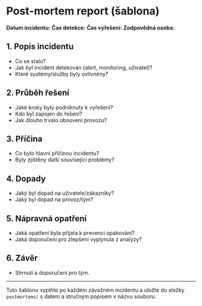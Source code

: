 # Post-mortem report (šablona)

**Datum incidentu:**
**Čas detekce:**
**Čas vyřešení:**
**Zodpovědná osoba:**

## 1. Popis incidentu
- Co se stalo?
- Jak byl incident detekován (alert, monitoring, uživatel)?
- Které systémy/služby byly ovlivněny?

## 2. Průběh řešení
- Jaké kroky byly podniknuty k vyřešení?
- Kdo byl zapojen do řešení?
- Jak dlouho trvalo obnovení provozu?

## 3. Příčina
- Co bylo hlavní příčinou incidentu?
- Byly zjištěny další související problémy?

## 4. Dopady
- Jaký byl dopad na uživatele/zákazníky?
- Jaký byl dopad na provoz/tým?

## 5. Nápravná opatření
- Jaká opatření byla přijata k prevenci opakování?
- Jaká doporučení pro zlepšení vyplynula z analýzy?

## 6. Závěr
- Shrnutí a doporučení pro tým.

---

Tuto šablonu vyplňte po každém závažném incidentu a uložte do složky `postmortems/` s datem a stručným popisem v názvu souboru.
